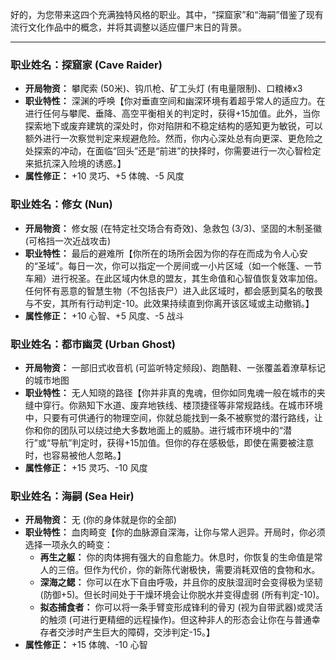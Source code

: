 好的，为您带来这四个充满独特风格的职业。其中，“探窟家”和“海嗣”借鉴了现有流行文化作品中的概念，并将其调整以适应僵尸末日的背景。

---

### **职业姓名：探窟家 (Cave Raider)**

* **开局物资：** 攀爬索 (50米)、钩爪枪、矿工头灯 (有电量限制)、口粮棒x3
* **职业特性：** 深渊的呼唤【你对垂直空间和幽深环境有着超乎常人的适应力。在进行任何与攀爬、垂降、高空平衡相关的判定时，获得+15加值。此外，当你探索地下或废弃建筑的深处时，你对陷阱和不稳定结构的感知更为敏锐，可以额外进行一次察觉判定来规避危险。然而，你内心深处总有向更深、更危险之处探索的冲动，在面临“回头”还是“前进”的抉择时，你需要进行一次心智检定来抵抗深入险境的诱惑。】
* **属性修正：** +10 灵巧、+5 体魄、-5 风度

### **职业姓名：修女 (Nun)**

* **开局物资：** 修女服 (在特定社交场合有奇效)、急救包 (3/3)、坚固的木制圣徽 (可格挡一次近战攻击)
* **职业特性：** 最后的避难所【你所在的场所会因为你的存在而成为令人心安的“圣域”。每日一次，你可以指定一个房间或一小片区域（如一个帐篷、一节车厢）进行祝圣。在此区域内休息的盟友，其生命值和心智值恢复效率加倍。任何怀有恶意的智慧生物（不包括丧尸）进入此区域时，都会感到莫名的敬畏与不安，其所有行动判定-10。此效果持续直到你离开该区域或主动撤销。】
* **属性修正：** +10 心智、+5 风度、-5 战斗

### **职业姓名：都市幽灵 (Urban Ghost)**

* **开局物资：** 一部旧式收音机 (可监听特定频段)、跑酷鞋、一张覆盖着潦草标记的城市地图
* **职业特性：** 无人知晓的路径【你并非真的鬼魂，但你如同鬼魂一般在城市的夹缝中穿行。你熟知下水道、废弃地铁线、楼顶捷径等非常规路线。在城市环境中，只要有可供通行的物理空间，你就总能找到一条不被察觉的潜行路线，让你和你的团队可以绕过绝大多数地面上的威胁。进行城市环境中的“潜行”或“导航”判定时，获得+15加值。但你的存在感极低，即使在需要被注意时，也容易被他人忽略。】
* **属性修正：** +15 灵巧、-10 风度

### **职业姓名：海嗣 (Sea Heir)**

* **开局物资：** 无 (你的身体就是你的全部)
* **职业特性：** 血肉畸变【你的血脉源自深海，让你与常人迥异。开局时，你必须选择一项永久的畸变：
    * **再生之躯：** 你的肉体拥有强大的自愈能力。休息时，你恢复的生命值是常人的三倍。但作为代价，你的新陈代谢极快，需要消耗双倍的食物和水。
    * **深海之鳃：** 你可以在水下自由呼吸，并且你的皮肤湿润时会变得极为坚韧 (防御+5)。但长时间处于干燥环境会让你脱水并变得虚弱 (所有判定-10)。
    * **拟态捕食者：** 你可以将一条手臂变形成锋利的骨刃 (视为自带武器)或灵活的触须 (可进行更精细的远程操作)。但这种非人的形态会让你在与普通幸存者交涉时产生巨大的障碍，交涉判定-15。】
* **属性修正：** +15 体魄、-10 心智